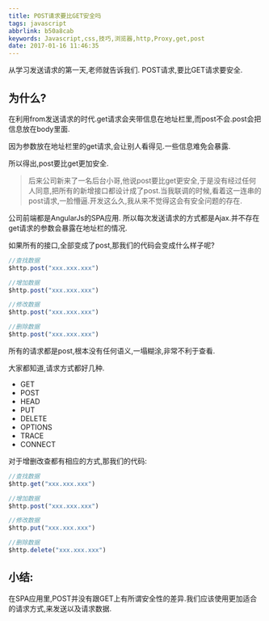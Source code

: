 ```yaml
---
title: POST请求要比GET安全吗
tags: javascript
abbrlink: b50a8cab
keywords: Javascript,css,技巧,浏览器,http,Proxy,get,post
date: 2017-01-16 11:46:35
---
```


从学习发送请求的第一天,老师就告诉我们.
POST请求,要比GET请求要安全.

## 为什么?
在利用from发送请求的时代.get请求会夹带信息在地址栏里,而post不会.post会把信息放在body里面.

因为参数放在地址栏里的get请求,会让别人看得见.一些信息难免会暴露.

所以得出,post要比get更加安全.

> 后来公司新来了一名后台小哥,他说post要比get更安全,于是没有经过任何人同意,把所有的新增接口都设计成了post.当我联调的时候,看着这一连串的post请求,一脸懵逼.开发这么久,我从来不觉得这会有安全问题的存在.

公司前端都是AngularJs的SPA应用. 所以每次发送请求的方式都是Ajax.并不存在get请求的参数会暴露在地址栏的情况.

如果所有的接口,全部变成了post,那我们的代码会变成什么样子呢?

```javascript
//查找数据
$http.post("xxx.xxx.xxx")

//增加数据
$http.post("xxx.xxx.xxx")

//修改数据
$http.post("xxx.xxx.xxx")

//删除数据
$http.post("xxx.xxx.xxx")
```

所有的请求都是post,根本没有任何语义,一塌糊涂,非常不利于查看.


大家都知道,请求方式都好几种.

* GET
* POST
* HEAD
* PUT
* DELETE
* OPTIONS
* TRACE
* CONNECT


对于增删改查都有相应的方式,那我们的代码:

```javascript
//查找数据
$http.get("xxx.xxx.xxx")

//增加数据
$http.post("xxx.xxx.xxx")

//修改数据
$http.put("xxx.xxx.xxx")

//删除数据
$http.delete("xxx.xxx.xxx")
```

## 小结: 
在SPA应用里,POST并没有跟GET上有所谓安全性的差异.我们应该使用更加适合的请求方式,来发送以及请求数据.



